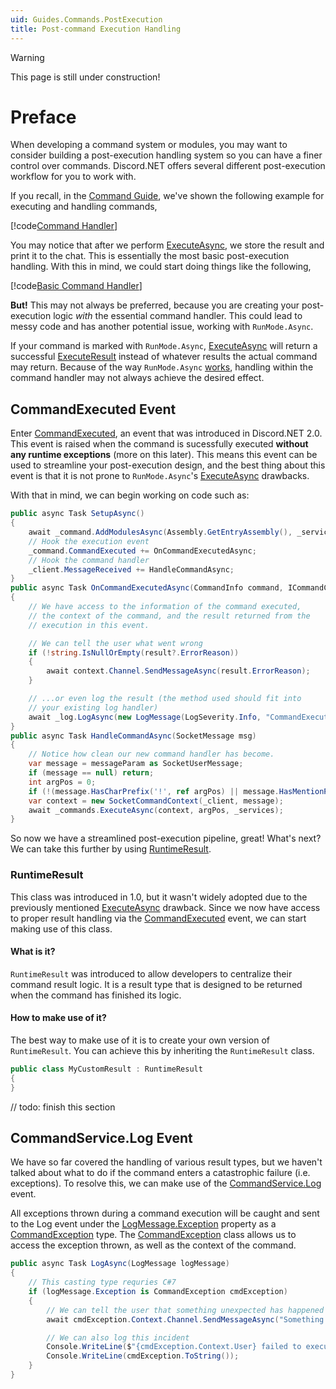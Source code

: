 ```yaml
---
uid: Guides.Commands.PostExecution
title: Post-command Execution Handling
---
```


> [!WARNING]
> This page is still under construction!

# Preface

When developing a command system or modules, you may want to consider
building a post-execution handling system so you can have a finer
control over commands. Discord.NET offers several different
post-execution workflow for you to work with.

If you recall, in the [Command Guide], we've shown the following
example for executing and handling commands,

[!code[Command Handler](samples/command_handler.cs)]

You may notice that after we perform [ExecuteAsync], we store the
result and print it to the chat. This is essentially the most
basic post-execution handling. With this in mind, we could start doing
things like the following,

[!code[Basic Command Handler](samples/post-execution_basic.cs)]

**But!** This may not always be preferred, because you are
creating your post-execution logic *with* the essential command
handler. This could lead to messy code and has another potential
issue, working with `RunMode.Async`.

If your command is marked with `RunMode.Async`, [ExecuteAsync] will
return a successful [ExecuteResult] instead of whatever results
the actual command may return. Because of the way `RunMode.Async`
[works](xref:FAQ.Commands), handling within the command handler
may not always achieve the desired effect.

## CommandExecuted Event

Enter [CommandExecuted], an event that was introduced in
Discord.NET 2.0. This event is raised when the command is
sucessfully executed **without any runtime exceptions** (more on this
later). This means this event can be used to streamline your
post-execution design, and the best thing about this event is that it
is not prone to `RunMode.Async`'s [ExecuteAsync] drawbacks.

With that in mind, we can begin working on code such as:

```cs
public async Task SetupAsync()
{
    await _command.AddModulesAsync(Assembly.GetEntryAssembly(), _services);
    // Hook the execution event
    _command.CommandExecuted += OnCommandExecutedAsync;
    // Hook the command handler
    _client.MessageReceived += HandleCommandAsync;
}
public async Task OnCommandExecutedAsync(CommandInfo command, ICommandContext context, IResult result)
{
    // We have access to the information of the command executed,
    // the context of the command, and the result returned from the
    // execution in this event.

    // We can tell the user what went wrong
    if (!string.IsNullOrEmpty(result?.ErrorReason))
    {
        await context.Channel.SendMessageAsync(result.ErrorReason);
    }

    // ...or even log the result (the method used should fit into
    // your existing log handler)
    await _log.LogAsync(new LogMessage(LogSeverity.Info, "CommandExecution", $"{command.Name} was executed at {DateTime.UtcNow}."));
}
public async Task HandleCommandAsync(SocketMessage msg)
{
    // Notice how clean our new command handler has become.
    var message = messageParam as SocketUserMessage;
    if (message == null) return;
    int argPos = 0;
    if (!(message.HasCharPrefix('!', ref argPos) || message.HasMentionPrefix(_client.CurrentUser, ref argPos))) return;
    var context = new SocketCommandContext(_client, message);
    await _commands.ExecuteAsync(context, argPos, _services);
}
```

So now we have a streamlined post-execution pipeline, great! What's
next? We can take this further by using [RuntimeResult].

### RuntimeResult

This class was introduced in 1.0, but it wasn't widely adopted due to
the previously mentioned [ExecuteAsync] drawback. Since we now have
access to proper result handling via the [CommandExecuted] event,
we can start making use of this class.

#### What is it?

`RuntimeResult` was introduced to allow developers to centralize
their command result logic. It is a result type that is designed to
be returned when the command has finished its logic.

#### How to make use of it?

The best way to make use of it is to create your own version of
`RuntimeResult`. You can achieve this by inheriting the `RuntimeResult`
class.

```cs
public class MyCustomResult : RuntimeResult
{
}
```

// todo: finish this section

## CommandService.Log Event

We have so far covered the handling of various result types, but we
haven't talked about what to do if the command enters a catastrophic
failure (i.e. exceptions). To resolve this, we can make use of the
[CommandService.Log] event.

All exceptions thrown during a command execution will be caught and
sent to the Log event under the [LogMessage.Exception] property as a
[CommandException] type. The [CommandException] class allows us to
access the exception thrown, as well as the context of the command.

```cs
public async Task LogAsync(LogMessage logMessage)
{
    // This casting type requries C#7
    if (logMessage.Exception is CommandException cmdException)
    {
        // We can tell the user that something unexpected has happened
        await cmdException.Context.Channel.SendMessageAsync("Something went catastrophically wrong!");

        // We can also log this incident
        Console.WriteLine($"{cmdException.Context.User} failed to execute '{cmdException.Command.Name}' in {cmdException.Context.Channel}.");
        Console.WriteLine(cmdException.ToString());
    }
}
```

[CommandException]: xref:Discord.Commands.CommandException
[LogMessage.Exception]: xref:Discord.LogMessage.Exception
[CommandService.Log]: xref:Discord.Commands.CommandService.Log
[RuntimeResult]: xref:Discord.Commands.RuntimeResult
[CommandExecuted]: xref:Discord.Commands.CommandService.CommandExecuted
[ExecuteAsync]: xref:Discord.Commands.CommandService.ExecuteAsync*
[ExecuteResult]: xref:Discord.Commands.ExecuteResult
[Command Guide]: xref:Guides.Commands.Intro